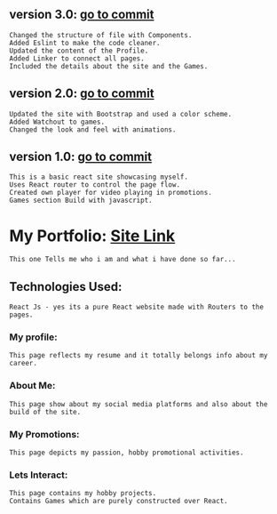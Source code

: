 ## version 3.0: [go to commit](https://github.com/jeyansaran620/my-own-site/tree/2186f008c4e95cc45131125b4aa31e6250ce3140)
    Changed the structure of file with Components.
    Added Eslint to make the code cleaner. 
    Updated the content of the Profile.
    Added Linker to connect all pages.
    Included the details about the site and the Games.

## version 2.0: [go to commit](https://github.com/jeyansaran620/my-own-site/tree/4b92c95e331238a92b7ce226f8d77eb5af616564)
    Updated the site with Bootstrap and used a color scheme.
    Added Watchout to games.
    Changed the look and feel with animations.

## version 1.0: [go to commit](https://github.com/jeyansaran620/my-own-site/tree/d27d61ba7adec80e66d7ce840c12c0bd8fd73a8b)
    This is a basic react site showcasing myself.
    Uses React router to control the page flow.
    Created own player for video playing in promotions.
    Games section Build with javascript.
    

# My Portfolio: [Site Link](https://jeyansaran620.github.io)
    This one Tells me who i am and what i have done so far...
 
## Technologies Used:
    React Js - yes its a pure React website made with Routers to the pages.
    
### My profile:
    This page reflects my resume and it totally belongs info about my career.

### About Me:
    This page show about my social media platforms and also about the build of the site.
  
### My Promotions:
    This page depicts my passion, hobby promotional activities.
    
### Lets Interact:
    This page contains my hobby projects.
    Contains Games which are purely constructed over React.
    
